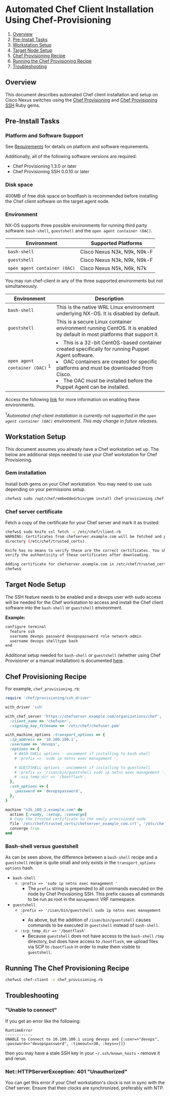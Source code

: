 # Automated Chef Client Installation Using Chef-Provisioning

1. [Overview](#overview)
2. [Pre-Install Tasks](#pre-install)
3. [Workstation Setup](#workstation)
4. [Target Node Setup](#node)
5. [Chef Provisioning Recipe](#recipe)
6. [Running the Chef Provisioning Recipe](#running)
7. [Troubleshooting](#troubleshooting)

## <a name="overview">Overview</a>

This document describes automated Chef client installation and setup on Cisco Nexus switches using the [Chef Provisioning](https://github.com/chef/chef-provisioning/) and [Chef Provisioning SSH](https://github.com/chef/chef-provisioning-ssh) Ruby gems.

## <a name="pre-install">Pre-Install Tasks</a>

### Platform and Software Support

See [Requirements](../README.md#requirements) for details on platform and software requirements.

Additionally, all of the following software versions are required:

* Chef Provisioning 1.3.0 or later
* Chef Provisioning SSH 0.0.10 or later

### Disk space

400MB of free disk space on bootflash is recommended before installing the
Chef client software on the target agent node.

### Environment
NX-OS supports three possible environments for running third party software:
`bash-shell`, `guestshell` and the `open agent container (OAC)`.

Environment                  | Supported Platforms       |
-----------------------------|---------------------------|
`bash-shell`                 | Cisco Nexus N3k, N9k, N9k-F |
`guestshell`                 | Cisco Nexus N3k, N9k, N9k-F |
`open agent container (OAC)` | Cisco Nexus N5k, N6k, N7k |

You may run chef-client in any of the three supported environments but not simultaneously.

 Environment                 | Description |
-----------------------------|------------------------------------------|
`bash-shell` | This is the native WRL Linux environment underlying NX-OS. It is disabled by default.
`guestshell` | This is a secure Linux container environment running CentOS. It is enabled by default in most platforms that support it.
`open agent container (OAC)` <sup>1</sup> | <li> This is a 32-bit CentOS-based container created specifically for running Puppet Agent software. </li><li> OAC containers are created for specific platforms and must be downloaded from Cisco.</li><li> The OAC must be installed before the Puppet Agent can be installed.</li>

Access the following [link](README-agent-install.md) for more information on enabling these environments.

<sup>1</sup>*Automated chef-client installation is currently not supported in the `open agent container (OAC)` environment. This may change in future releases.*

## <a name="workstation">Workstation Setup</a>

This document assumes you already have a Chef workstation set up. The below are additional steps needed to use your Chef workstation for Chef Provisioning.

### Gem installation

Install both gems on your Chef workstation. You may need to use `sudo` depending on your permissions setup.

```bash
chefws$ sudo /opt/chef/embedded/bin/gem install chef-provisioning chef-provisioning-ssh
```

### Chef server certificate

Fetch a copy of the certificate for your Chef server and mark it as trusted:

```bash
chefws$ sudo knife ssl fetch -c /etc/chef/client.rb
WARNING: Certificates from chefserver.example.com will be fetched and placed in your trusted_cert
directory (/etc/chef/trusted_certs).

Knife has no means to verify these are the correct certificates. You should
verify the authenticity of these certificates after downloading.

Adding certificate for chefserver.example.com in /etc/chef/trusted_certs/chefserver_example_com.crt
chefws$
```

## <a name="node">Target Node Setup</a>

The SSH feature needs to be enabled and a devops user with sudo access will be needed for the Chef workstation to access and install the Chef client software into the `bash-shell` or `guestshell` environment.

**Example:**

```bash
configure terminal
  feature ssh
  username devops password devopspassword role network-admin
  username devops shelltype bash
end
```

Additional setup needed for `bash-shell` or `guestshell` (whether using Chef Provisioner or a manual installation) is documented [here](README-agent-install.md).

## <a name="recipe">Chef Provisioning Recipe</a>

For example, `chef_provisioning.rb`:

```ruby
require 'chef/provisioning/ssh_driver'

with_driver 'ssh'

with_chef_server 'https://chefserver.example.com/organizations/chef',
  :client_name => 'chefuser',
  :signing_key_filename => '/etc/chef/chefuser.pem'

with_machine_options :transport_options => {
  :ip_address => '10.100.100.1',
  :username => 'devops',
  :options => {
    # BASH-SHELL options - uncomment if installing to bash-shell
    # :prefix => 'sudo ip netns exec management ',

    # GUESTSHELL options - uncomment if installing to guestshell
    # :prefix => '/isan/bin/guestshell sudo ip netns exec management ',
    # :scp_temp_dir => '/bootflash',
  },
  :ssh_options => {
    :password => 'devopspassword',
  },
}

machine "n3k_100_1.example.com" do
  action [:ready, :setup, :converge]
  # Copy the trusted certificate to the newly provisioned node
  file '/etc/chef/trusted_certs/chefserver_example_com.crt', '/etc/chef/trusted_certs/chefserver_example_com.crt'
  converge true
end
```

### Bash-shell versus guestshell

As can be seen above, the difference between a `bash-shell` recipe and a `guestshell` recipe is quite small and only exists in the `transport_options` `options` hash.

* `bash-shell`
  * `:prefix => 'sudo ip netns exec management '`
     * The `prefix` string is prepended to all commands executed on the node by Chef Provisioning SSH. This prefix causes all commands to be run as root in the `management` VRF namespace.
* `guestshell`
  * `:prefix => '/isan/bin/guestshell sudo ip netns exec management '`
     * As above, but the addition of `/isan/bin/guestshell` causes commands to be executed in `guestshell` instead of `bash-shell`.
  * `:scp_temp_dir => '/bootflash'`
     * Because `guestshell` does not have access to the `bash-shell` `/tmp` directory, but does have access to `/bootflash`, we upload files via SCP to `/bootflash` in order to make them visible to `guestshell`.

## <a name="running">Running The Chef Provisioning Recipe</a>

```bash
chefws$ chef-client -z chef_provisioning.rb
```

## <a name="troubleshooting">Troubleshooting</a>

### "Unable to connect"

If you get an error like the following:

```
RuntimeError
------------
UNABLE to Connect to 10.100.100.1 using devops and {:user=>"devops", :password=>"devopspassword", :timeout=>30, :keys=>[]}
```

then you may have a stale SSH key in your `~/.ssh/known_hosts` - remove it and rerun.

### Net::HTTPServerException: 401 "Unauthorized"

You can get this error if your Chef workstation's clock is not in sync with the Chef server. Ensure that their clocks are synchronized, preferably with NTP.
